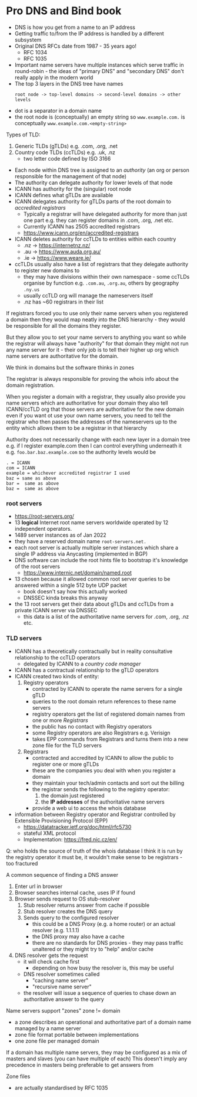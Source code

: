 # Pro DNS and Bind book

- DNS is how you get from a name to an IP address
- Getting traffic to/from the IP address is handled by a different subsystem
- Original DNS RFCs date from 1987 - 35 years ago!
    - RFC 1034
    - RFC 1035
- Important name servers have multiple instances which serve traffic in
  round-robin - the ideas of "primary DNS" and "secondary DNS" don't really
  apply in the modern world
- The top 3 layers in the DNS tree have names
    ```
    root node -> top-level domains -> second-level domains -> other levels
    ```
- dot is a separator in a domain name
- the root node is (conceptually) an empty string so `www.example.com.` is
  conceptually `www.example.com.<empty-string>`

Types of TLD:

1. Generic TLDs (gTLDs) e.g. .com, .org, .net
2. Country code TLDs (ccTLDs) e.g. .uk, .nz
    - two letter code defined by ISO 3166

- Each node within DNS tree is assigned to an _authority_ (an org or person
  responsible for the management of that node)
- The authority can delegate authority for lower levels of that node
- ICANN has authority for the (singular) root node
- ICANN defines what gTLDs are available
- ICANN delegates authority for gTLDs parts of the root domain to _accredited
  registrars_
    - Typically a registrar will have delegated authority for more than just one
      part e.g. they can register domains in .com, .org, .net etc.
    - Currently ICANN has 2505 accredited registrars
    - https://www.icann.org/en/accredited-registrars
- ICANN deletes authority for ccTLDs to entities within each country
    - .nz -> https://internetnz.nz/
    - .au -> https://www.auda.org.au/
    - .ie -> https://www.weare.ie/
- ccTLDs usually also have a list of registrars that they delegate authority to
  register new domains to
    - they may have divisions within their own namespace - some ccTLDs organise
      by function e.g. `.com.au`, `.org.au`, others by geography `.ny.us`
    - usually ccTLD org will manage the nameservers itself
    - .nz has ~60 registrars in their list

If registrars forced you to use only their name servers when you registered a
domain then they would map neatly into the DNS hierarchy - they would be
responsible for all the domains they register.

But they allow you to set your name servers to anything you want so while the
registrar will always have "authority" for that domain they might not run any
name server for it - their only job is to tell their higher up org which name
servers are authoritative for the domain.

We think in domains but the software thinks in zones

The registrar is always responsible for proving the whois info about the domain
registration.

When you register a domain with a registrar, they usually also provide you name
servers which are authoritative for your domain they also tell ICANN/ccTLD org
that those servers are authoritative for the new domain even if you want ot use
your own name servers, you need to tell the registrar who then passes the
addresses of the nameservers up to the entity which allows them to be a
registrar in that hierarchy

Authority does not necessarily change with each new layer in a domain tree e.g.
if I register example.com then I can control everything underneath it e.g.
`foo.bar.baz.example.com` so the authority levels would be

    . = ICANN
    com = ICANN
    example = whichever accredited registrar I used
    baz = same as above
    bar =  same as above
    baz =  same as above

### root servers

- https://root-servers.org/
- 13 **logical** Internet root name servers worldwide operated by 12 independent
  operators.
- 1489 server instances as of Jan 2022
- they have a reserved domain name `root-servers.net.`
- each root server is actually multiple server instances which share a single IP
  address via Anycasting (implemented in BGP)
- DNS software can include the root hints file to bootstrap it's knowledge of
  the root servers
    - https://www.internic.net/domain/named.root
- 13 chosen because it allowed common root server queries to be answered within
  a single 512 byte UDP packet
    - book doesn't say how this actually worked
    - DNSSEC kinda breaks this anyway
- the 13 root servers get their data about gTLDs and ccTLDs from a private ICANN
  server via DNSSEC
    - this data is a list of the authoritative name servers for .com, .org, .nz
      etc.

### TLD servers

- ICANN has a theoretically contractually but in reality consultative
  relationship to the ccTLD operators
    - delegated by ICANN to a _country code manager_
- ICANN has a contractual relationship to the gTLD operators
- ICANN created two kinds of entity:
    1. Registry operators
        - contracted by ICANN to operate the name servers for a single gTLD
        - queries to the root domain return references to these name servers
        - registry operators get the list of registered domain names from one or
          more _Registrars_
        - the public has no contact with Registry operators
        - some Registry operators are also Registrars e.g. Verisign
        - takes EPP commands from Registrars and turns them into a new zone file
          for the TLD servers
    1. Registrars
        - contracted and accredited by ICANN to allow the public to register one
          or more gTLDs
        - these are the companies you deal with when you register a domain
        - they maintain your tech/admin contacts and sort out the billing
        - the registrar sends the following to the registry operator:
            1. the domain just registered
            2. the **IP addresses** of the authoritative name servers
        - provide a web ui to access the whois database
- information between Registry operator and Registrar controlled by Extensible
  Provisioning Protocol (EPP)
    - https://datatracker.ietf.org/doc/html/rfc5730
    - stateful XML protocol
    - Implementation: https://fred.nic.cz/en/

Q: who holds the source of truth of the whois database I think it is run by the
registry operator it must be, it wouldn't make sense to be registrars - too
fractured

A common sequence of finding a DNS answer

1. Enter url in browser
1. Browser searches internal cache, uses IP if found
1. Browser sends request to OS stub-resolver
    1. Stub resolver returns answer from cache if possible
    2. Stub resolver creates the DNS query
    3. Sends query to the configured resolver
        - this could be a DNS Proxy (e.g. a home router) or an actual resolver
          (e.g. 1.1.1.1)
        - the DNS proxy may also have a cache
        - there are no standards for DNS proxies - they may pass traffic
          unaltered or they might try to "help" and/or cache
1. DNS resolver gets the request
    - it will check cache first
        - depending on how busy the resolver is, this may be useful
    - DNS resolver sometimes called
        - "caching name server"
        - "recursive name server"
    - the resolver will issue a sequence of queries to chase down an
      authoritative answer to the query

Name servers support "zones" zone != domain

- a zone describes an operational and authoritative part of a domain name
  managed by a name server
- zone file format portable between implementations
- one zone file per managed domain

If a domain has multiple name servers, they may be configured as a mix of
masters and slaves (you can have multiple of each) This doesn't imply any
precedence in masters being preferable to get answers from

Zone files

- are actually standardised by RFC 1035
